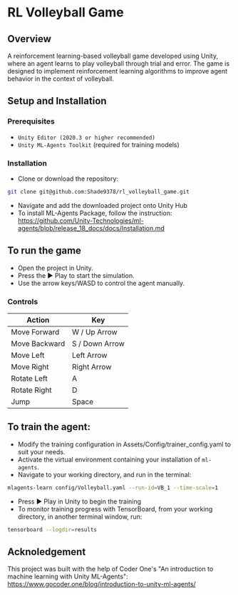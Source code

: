 # RL Volleyball Game

## Overview
A reinforcement learning-based volleyball game developed using Unity, where an agent learns to play volleyball through trial and error. The game is designed to implement reinforcement learning algorithms to improve agent behavior in the context of volleyball.

## Setup and Installation
### Prerequisites
- `Unity Editor (2020.3 or higher recommended)`
- `Unity ML-Agents Toolkit` (required for training models)

### Installation
- Clone or download the repository:
```bash
git clone git@github.com:Shade9378/rl_volleyball_game.git
```
- Navigate and add the downloaded project onto Unity Hub
- To install ML-Agents Package, follow the instruction: https://github.com/Unity-Technologies/ml-agents/blob/release_18_docs/docs/Installation.md

## To run the game
- Open the project in Unity.
- Press the ▶️ Play to start the simulation.
- Use the arrow keys/WASD to control the agent manually.

### Controls
| Action | Key |
|---------|--------|
| Move Forward |	W / Up Arrow |
| Move Backward |	S / Down Arrow |
| Move Left | Left Arrow |
| Move Right | Right Arrow |
| Rotate Left	| A |
| Rotate Right	| D | 
| Jump |	Space |

## To train the agent:
- Modify the training configuration in Assets/Config/trainer_config.yaml to suit your needs.
- Activate the virtual environment containing your installation of `ml-agents`.
- Navigate to your working directory, and run in the terminal:
```bash
mlagents-learn config/Volleyball.yaml --run-id=VB_1 --time-scale=1
```
- Press ▶️ Play in Unity to begin the training
- To monitor training progress with TensorBoard, from your working directory, in another terminal window, run:
```bash
tensorboard --logdir=results
```

## Acknoledgement
This project was built with the help of Coder One's "An introduction to machine learning with Unity ML-Agents": https://www.gocoder.one/blog/introduction-to-unity-ml-agents/
